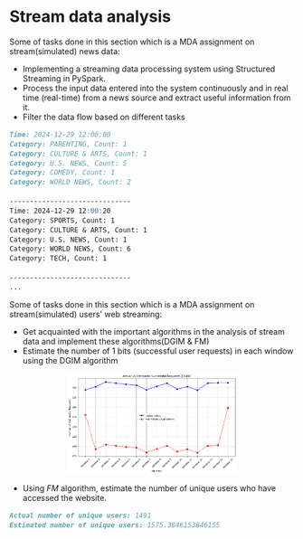 # Stream data analysis

Some of tasks done in this section which is a MDA assignment on stream(simulated) news data:
- Implementing a streaming data processing system using Structured Streaming in PySpark.
- Process the input data entered into the system continuously and in real time (real-time) from a news source and extract useful information from it.
- Filter the data flow based on different tasks
```markdown
Time: 2024-12-29 12:00:00
Category: PARENTING, Count: 1
Category: CULTURE & ARTS, Count: 1
Category: U.S. NEWS, Count: 5
Category: COMEDY, Count: 1
Category: WORLD NEWS, Count: 2

------------------------------
Time: 2024-12-29 12:00:20
Category: SPORTS, Count: 1
Category: CULTURE & ARTS, Count: 1
Category: U.S. NEWS, Count: 1
Category: WORLD NEWS, Count: 6
Category: TECH, Count: 1

------------------------------
...
```

Some of tasks done in this section which is a MDA assignment on stream(simulated) users' web streaming:

- Get acquainted with the important algorithms in the analysis of stream data and implement these algorithms(DGIM & FM)
- Estimate the number of 1 bits (successful user requests) in each window using the DGIM algorithm
<div style="text-align: center;">
    <img src="1.png" alt="Alt Text" width="300">
</div>

- Using *FM* algorithm, estimate the number of unique users who have accessed the website.
```markdown
Actual number of unique users: 1491
Estimated number of unique users: 1575.3846153846155
```